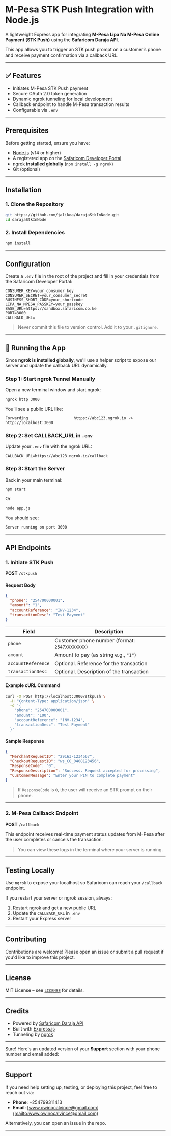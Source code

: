 # M-Pesa STK Push Integration with Node.js

A lightweight Express app for integrating **M-Pesa Lipa Na M-Pesa Online Payment (STK Push)** using the **Safaricom Daraja API**.

This app allows you to trigger an STK push prompt on a customer’s phone and receive payment confirmation via a callback URL.

---

## ✅ Features

- Initiates M-Pesa STK Push payment
- Secure OAuth 2.0 token generation
- Dynamic ngrok tunneling for local development
- Callback endpoint to handle M-Pesa transaction results
- Configurable via `.env`

---

## Prerequisites

Before getting started, ensure you have:

- [Node.js](https://nodejs.org/) (v14 or higher)
- A registered app on the [Safaricom Developer Portal](https://developer.safaricom.co.ke/)
- [ngrok](https://ngrok.com/download) **installed globally** (`npm install -g ngrok`)
- Git (optional)

---

## Installation

### 1. Clone the Repository

```bash
git https://github.com/jalikoa/darajaStkInNode.git
cd darajaStkInNode
```

### 2. Install Dependencies

```bash
npm install
```

---

## Configuration

Create a `.env` file in the root of the project and fill in your credentials from the Safaricom Developer Portal:

```env
CONSUMER_KEY=your_consumer_key
CONSUMER_SECRET=your_consumer_secret
BUSINESS_SHORT_CODE=your_shortcode
LIPA_NA_MPESA_PASSKEY=your_passkey
BASE_URL=https://sandbox.safaricom.co.ke
PORT=3000
CALLBACK_URL=
```

> Never commit this file to version control. Add it to your `.gitignore`.

---

## 🚀 Running the App

Since **ngrok is installed globally**, we'll use a helper script to expose our server and update the callback URL dynamically.

### Step 1: Start ngrok Tunnel Manually

Open a new terminal window and start ngrok:

```bash
ngrok http 3000
```

You’ll see a public URL like:

```
Forwarding                    https://abc123.ngrok.io -> http://localhost:3000
```

### Step 2: Set CALLBACK_URL in `.env`

Update your `.env` file with the ngrok URL:

```env
CALLBACK_URL=https://abc123.ngrok.io/callback
```

### Step 3: Start the Server

Back in your main terminal:

```bash
npm start
```

Or

```bash
node app.js
```

You should see:

```
Server running on port 3000
```

---

## API Endpoints

### 1. Initiate STK Push

**POST** `/stkpush`

#### Request Body

```json
{
  "phone": "254700000001",
  "amount": "1",
  "accountReference": "INV-1234",
  "transactionDesc": "Test Payment"
}
```

| Field | Description |
|-------|-------------|
| `phone` | Customer phone number (format: `2547XXXXXXXX`) |
| `amount` | Amount to pay (as string e.g., `"1"`) |
| `accountReference` | Optional. Reference for the transaction |
| `transactionDesc` | Optional. Description of the transaction |

#### Example cURL Command

```bash
curl -X POST http://localhost:3000/stkpush \
  -H "Content-Type: application/json" \
  -d '{
    "phone": "254700000001",
    "amount": "100",
    "accountReference": "INV-1234",
    "transactionDesc": "Test Payment"
  }'
```

#### Sample Response

```json
{
  "MerchantRequestID": "29163-1234567",
  "CheckoutRequestID": "ws_CO_0408123456",
  "ResponseCode": "0",
  "ResponseDescription": "Success. Request accepted for processing",
  "CustomerMessage": "Enter your PIN to complete payment"
}
```

> If `ResponseCode` is `0`, the user will receive an STK prompt on their phone.

---

### 2. M-Pesa Callback Endpoint

**POST** `/callback`

This endpoint receives real-time payment status updates from M-Pesa after the user completes or cancels the transaction.

> You can view these logs in the terminal where your server is running.

---

## Testing Locally

Use `ngrok` to expose your localhost so Safaricom can reach your `/callback` endpoint.

If you restart your server or ngrok session, always:

1. Restart ngrok and get a new public URL
2. Update the `CALLBACK_URL` in `.env`
3. Restart your Express server

---

## Contributing

Contributions are welcome! Please open an issue or submit a pull request if you'd like to improve this project.

---

##  License

MIT License – see [`LICENSE`](LICENSE) for details.

---

##  Credits

- Powered by [Safaricom Daraja API](https://developer.safaricom.co.ke/)
- Built with [Express.js](https://expressjs.com/)
- Tunneling by [ngrok](https://ngrok.com)

---

Sure! Here's an updated version of your **Support** section with your phone number and email added:

---

##  Support

If you need help setting up, testing, or deploying this project, feel free to reach out via:

*  **Phone**: +254799311413
*  **Email**: [www.owinocalvince@gmail.com](mailto:www.owinocalvince@gmail.com)

Alternatively, you can open an issue in the repo.

---
